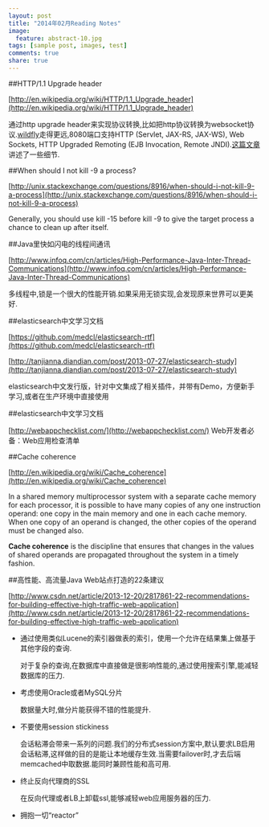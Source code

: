 ```yaml
---
layout: post
title: "2014年02月Reading Notes"
image:
  feature: abstract-10.jpg
tags: [sample post, images, test]
comments: true
share: true
---
```


##HTTP/1.1 Upgrade header

[http://en.wikipedia.org/wiki/HTTP/1.1_Upgrade_header](http://en.wikipedia.org/wiki/HTTP/1.1_Upgrade_header)

通过http upgrade header来实现协议转换,比如把http协议转换为websocket协议.[wildfly](http://wildfly.org/news/2014/02/11/WildFly8-Final-Released/)走得更远,8080端口支持HTTP (Servlet, JAX-RS, JAX-WS), Web Sockets, HTTP Upgraded Remoting (EJB Invocation, Remote JNDI).[这篇文章](http://jaitechwriteups.blogspot.com/2013/07/wildfly-800alpha3-released-with-support.html)讲述了一些细节.

<!--more-->
##When should I not kill -9 a process?

[http://unix.stackexchange.com/questions/8916/when-should-i-not-kill-9-a-process](http://unix.stackexchange.com/questions/8916/when-should-i-not-kill-9-a-process)

Generally, you should use kill -15 before kill -9 to give the target process a chance to clean up after itself. 

##Java里快如闪电的线程间通讯

[http://www.infoq.com/cn/articles/High-Performance-Java-Inter-Thread-Communications](http://www.infoq.com/cn/articles/High-Performance-Java-Inter-Thread-Communications)

多线程中,锁是一个很大的性能开销.如果采用无锁实现,会发现原来世界可以更美好.

##elasticsearch中文学习文档

[https://github.com/medcl/elasticsearch-rtf](https://github.com/medcl/elasticsearch-rtf)

[http://tanjianna.diandian.com/post/2013-07-27/elasticsearch-study](http://tanjianna.diandian.com/post/2013-07-27/elasticsearch-study)

elasticsearch中文发行版，针对中文集成了相关插件，并带有Demo，方便新手学习,或者在生产环境中直接使用

##elasticsearch中文学习文档

[http://webappchecklist.com/](http://webappchecklist.com/)
Web开发者必备：Web应用检查清单



##Cache coherence

[http://en.wikipedia.org/wiki/Cache_coherence](http://en.wikipedia.org/wiki/Cache_coherence)

In a shared memory multiprocessor system with a separate cache memory for each processor, it is possible to have many copies of any one instruction operand: one copy in the main memory and one in each cache memory. When one copy of an operand is changed, the other copies of the operand must be changed also.

**Cache coherence** is the discipline that ensures that changes in the values of shared operands are propagated throughout the system in a timely fashion.


##高性能、高流量Java Web站点打造的22条建议

[http://www.csdn.net/article/2013-12-20/2817861-22-recommendations-for-building-effective-high-traffic-web-application](http://www.csdn.net/article/2013-12-20/2817861-22-recommendations-for-building-effective-high-traffic-web-application)

* 通过使用类似Lucene的索引器做表的索引，使用一个允许在结果集上做基于其他字段的查询.

	对于复杂的查询,在数据库中直接做是很影响性能的,通过使用搜索引擎,能减轻数据库的压力.

* 考虑使用Oracle或者MySQL分片

	数据量大时,做分片能获得不错的性能提升.
* 不要使用session stickiness

	会话粘滞会带来一系列的问题.我们的分布式session方案中,默认要求LB启用会话粘滞,这样做的目的是能让本地缓存生效.当需要failover时,才去后端memcached中取数据.能同时兼顾性能和高可用.
	
* 终止反向代理商的SSL
	
	在反向代理或者LB上卸载ssl,能够减轻web应用服务器的压力.

* 拥抱一切“reactor”

